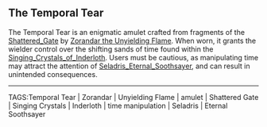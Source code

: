 ## The Temporal Tear

The Temporal Tear is an enigmatic amulet crafted from fragments of the [Shattered_Gate](../Places/Shattered_Gate.md) by [Zorandar the Unyielding Flame](../Gods/Zorandar%20the%20Unyielding_Flame.md). When worn, it grants the wielder control over the shifting sands of time found within the [Singing_Crystals_of_Inderloth](../Places/Singing_Crystals_of_Inderloth.md). Users must be cautious, as manipulating time may attract the attention of [Seladris_Eternal_Soothsayer](../Gods/Seladris%20the%20Eternal%20Soothsayer.md), and can result in unintended consequences.


---

TAGS:Temporal Tear | Zorandar | Unyielding Flame | amulet | Shattered Gate | Singing Crystals | Inderloth | time manipulation | Seladris | Eternal Soothsayer
